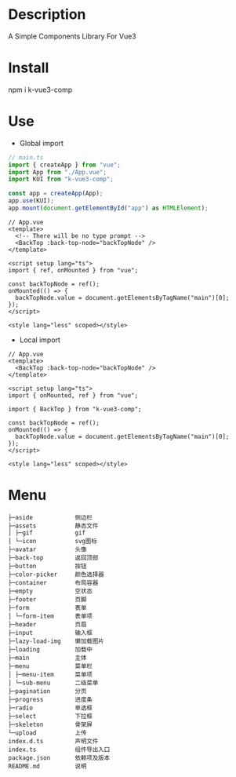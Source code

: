 # Description

A Simple Components Library For Vue3

# Install

npm i k-vue3-comp

# Use

- Global import

```ts
// main.ts
import { createApp } from "vue";
import App from "./App.vue";
import KUI from "k-vue3-comp";

const app = createApp(App);
app.use(KUI);
app.mount(document.getElementById("app") as HTMLElement);
```

```vue
// App.vue
<template>
  <!-- There will be no type prompt -->
  <BackTop :back-top-node="backTopNode" />
</template>

<script setup lang="ts">
import { ref, onMounted } from "vue";

const backTopNode = ref();
onMounted(() => {
  backTopNode.value = document.getElementsByTagName("main")[0];
});
</script>

<style lang="less" scoped></style>
```

- Local import

```vue
// App.vue
<template>
  <BackTop :back-top-node="backTopNode" />
</template>

<script setup lang="ts">
import { onMounted, ref } from "vue";

import { BackTop } from "k-vue3-comp";

const backTopNode = ref();
onMounted(() => {
  backTopNode.value = document.getElementsByTagName("main")[0];
});
</script>

<style lang="less" scoped></style>
```

# Menu

    ├─aside            侧边栏
    ├─assets           静态文件
    │ ├─gif            gif
    │ └─icon           svg图标
    ├─avatar           头像
    ├─back-top         返回顶部
    ├─button           按钮
    ├─color-picker     颜色选择器
    ├─container        布局容器
    ├─empty            空状态
    ├─footer           页脚
    ├─form             表单
    │ └─form-item      表单项
    ├─header           页眉
    ├─input            输入框
    ├─lazy-load-img    懒加载图片
    ├─loading          加载中
    ├─main             主体
    ├─menu             菜单栏
    │ ├─menu-item      菜单项
    │ └─sub-menu       二级菜单
    ├─pagination       分页
    ├─progress         进度条
    ├─radio            单选框
    ├─select           下拉框
    ├─skeleton         骨架屏
    └─upload           上传
    index.d.ts         声明文件
    index.ts           组件导出入口
    package.json       依赖项及版本
    README.md          说明
